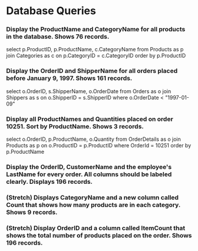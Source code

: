 # Database Queries

### Display the ProductName and CategoryName for all products in the database. Shows 76 records.
select p.ProductID, p.ProductName, c.CategoryName
from Products as p
join Categories as c
on p.CategoryID = c.CategoryID
order by p.ProductID

### Display the OrderID and ShipperName for all orders placed before January 9, 1997. Shows 161 records.
select o.OrderID, s.ShipperName, o.OrderDate
from Orders as o
join Shippers as s
on o.ShipperID = s.ShipperID
where o.OrderDate < "1997-01-09"

### Display all ProductNames and Quantities placed on order 10251. Sort by ProductName. Shows 3 records.
select o.OrderID, p.ProductName, o.Quantity
from OrderDetails as o
join Products as p
on o.ProductID = p.ProductID
where OrderId = 10251
order by p.ProductName

### Display the OrderID, CustomerName and the employee's LastName for every order. All columns should be labeled clearly. Displays 196 records.

### (Stretch)  Displays CategoryName and a new column called Count that shows how many products are in each category. Shows 9 records.

### (Stretch) Display OrderID and a  column called ItemCount that shows the total number of products placed on the order. Shows 196 records. 